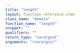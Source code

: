 ```yaml
---
title: "length"
layout: function-reference-item
class_name: "domain"
function_name: "length"
snippet: ""
qualifiers: ""
return_type: "varargout"
arguments: "(varargin)"
---
```


<pre class="help-text"></pre>